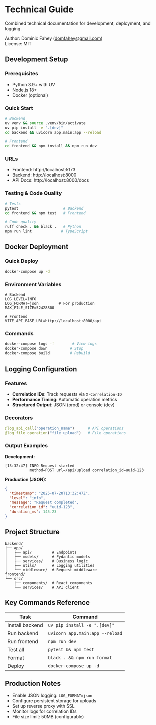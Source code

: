 # Technical Guide

Combined technical documentation for development, deployment, and logging.

Author: Dominic Fahey (domfahey@gmail.com)  
License: MIT

## Development Setup

### Prerequisites
- Python 3.9+ with UV
- Node.js 18+
- Docker (optional)

### Quick Start

```bash
# Backend
uv venv && source .venv/bin/activate
uv pip install -e ".[dev]"
cd backend && uvicorn app.main:app --reload

# Frontend
cd frontend && npm install && npm run dev
```

### URLs
- Frontend: http://localhost:5173
- Backend: http://localhost:8000
- API Docs: http://localhost:8000/docs

### Testing & Code Quality

```bash
# Tests
pytest                    # Backend
cd frontend && npm test   # Frontend

# Code quality
ruff check . && black .   # Python
npm run lint             # TypeScript
```

## Docker Deployment

### Quick Deploy

```bash
docker-compose up -d
```

### Environment Variables

```env
# Backend
LOG_LEVEL=INFO
LOG_FORMAT=json         # For production
MAX_FILE_SIZE=52428800

# Frontend
VITE_API_BASE_URL=http://localhost:8000/api
```

### Commands

```bash
docker-compose logs -f        # View logs
docker-compose down          # Stop
docker-compose build         # Rebuild
```

## Logging Configuration

### Features
- **Correlation IDs**: Track requests via `X-Correlation-ID`
- **Performance Timing**: Automatic operation metrics
- **Structured Output**: JSON (prod) or console (dev)

### Decorators

```python
@log_api_call("operation_name")      # API operations
@log_file_operation("file_upload")   # File operations
```

### Output Examples

**Development:**
```
[13:32:47] INFO Request started
           method=POST url=/api/upload correlation_id=uuid-123
```

**Production (JSON):**
```json
{
  "timestamp": "2025-07-20T13:32:47Z",
  "level": "info",
  "message": "Request completed",
  "correlation_id": "uuid-123",
  "duration_ms": 145.23
}
```

## Project Structure

```
backend/
├── app/
│   ├── api/         # Endpoints
│   ├── models/      # Pydantic models
│   ├── services/    # Business logic
│   ├── utils/       # Logging utilities
│   └── middleware/  # Request middleware
frontend/
└── src/
    ├── components/  # React components
    └── services/    # API client
```

## Key Commands Reference

| Task | Command |
|------|---------|
| Install backend | `uv pip install -e ".[dev]"` |
| Run backend | `uvicorn app.main:app --reload` |
| Run frontend | `npm run dev` |
| Test all | `pytest && npm test` |
| Format | `black . && npm run format` |
| Deploy | `docker-compose up -d` |

## Production Notes

- Enable JSON logging: `LOG_FORMAT=json`
- Configure persistent storage for uploads
- Set up reverse proxy with SSL
- Monitor logs for correlation IDs
- File size limit: 50MB (configurable)